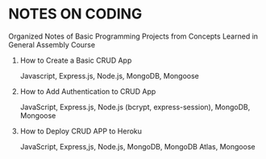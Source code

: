 # NOTES ON CODING

Organized Notes of Basic Programming Projects from Concepts Learned in General Assembly Course

1) How to Create a Basic CRUD App
   
   Javascript, Express.js, Node.js, MongoDB, Mongoose
2) How to Add Authentication to CRUD App
   
   JavaScript, Express.js, Node.js (bcrypt, express-session), MongoDB, Mongoose
3) How to Deploy CRUD APP to Heroku
    
   JavaScript, Express,js, Node.js, MongoDB, MongoDB Atlas, Mongoose
